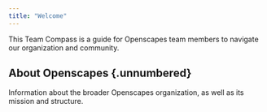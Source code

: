 ```yaml
---
title: "Welcome"
---
```


This Team Compass is a guide for Openscapes team members to navigate our organization and community. 

<!---

## How to use the Team Compass {.unnumbered} 

Openscapes team members should help document everything relevant to operating the organization in the Openscapes team compass, and give it precedence over all other kinds of documentation unless explicitly stated otherwise in the team compass.

If you see information here that is out of date, please propose an edit in [the team compass repository](https://github.com/2i2c-org/team-compass).

See below for a brief overview of each section of the Team Compass, or browse the sections to the left on your own.

## Team Practices {.unnumbered} 

Information about working with the Openscapes team, understanding our processes and projects, and generally getting oriented.

*upcoming*
```{toctree}
:caption: Team Practices
:maxdepth: 1
get-started
practices/info-location
practices/expectations
practices/communication
practices/coordination
practices/tools
practices/github-conventions
practices/team-compass
```

## Champions Program {.unnumbered} 

The Champions Program provides open data science mentorship to cohorts of research teams and is the flagship program of Openscapes. 
This section contains information about the Champions program, as well as ongoing updates about where information is stored.

*update*
```{toctree}
:caption: Champions Program
:maxdepth: 1
champions/about
champions/operations
champions/community
```

## Team Reference {.unnumbered} 

Contains information about the Openscapes team and our projects, and some useful resources to learn more.

*update*
```{toctree}
:maxdepth: 1
:caption: Team Reference
code-of-conduct/index
reference/projects
reference/inspiration
reference/terminology
meetings/eng/index
```

--->

## About Openscapes {.unnumbered} 

Information about the broader Openscapes organization, as well as its mission and structure.

<!---

*update*
```{toctree}
:maxdepth: 1
:caption: About Openscapes

about
about/team
about/structure
about/strategy
positions
```

--->

